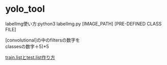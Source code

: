 # yolo_tool  
labelImg使い方:python3 labelImg.py [IMAGE_PATH] [PRE-DEFINED CLASS FILE]  
  
[convolutional]の中のfiltersの数字を  
classesの数字＋5)*5
  
[train.listとtest.list作り方](https://github.com/hoshianaaa/divide_files)

